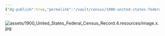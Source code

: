 ```yaml
---
{"dg-publish":true,"permalink":"/vault/census/1900-united-states-federal-census-record-4/","tags":["Clayton-Shaffer","Mamie-Catherine-Shaffer","Dorcas-McClung","Charles-William-McClung","Mary-C-Amick"]}
---
```


![assets/1900_United_States_Federal_Census_Record.4.resources/image.x.jpg](/img/user/assets/1900_United_States_Federal_Census_Record.4.resources/image.x.jpg)
